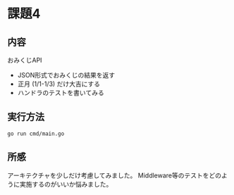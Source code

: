 # 課題4

## 内容
おみくじAPI
- JSON形式でおみくじの結果を返す
- 正月 (1/1-1/3) だけ大吉にする
- ハンドラのテストを書いてみる

## 実行方法

```
go run cmd/main.go
```

## 所感
アーキテクチャを少しだけ考慮してみました。
Middleware等のテストをどのように実施するのがいいか悩みました。

